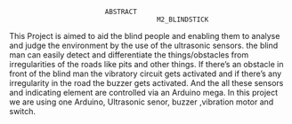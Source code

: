                             ABSTRACT
                                         M2_BLINDSTICK
This Project is aimed to aid the blind people and enabling them to analyse and judge the environment by the use of the ultrasonic sensors. the blind man can easily detect and differentiate the things/obstacles from irregularities of the roads like pits and other things. If there’s an obstacle in front of the blind man the vibratory circuit gets activated and if there’s any irregularity in the road the buzzer gets activated. And the all these sensors and indicating element are controlled via an Arduino mega. In this project we are using one Arduino, Ultrasonic senor, buzzer ,vibration motor and switch.
